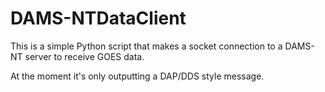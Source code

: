 # DAMS-NTDataClient
This is a simple Python script that makes a socket connection to a DAMS-NT server to receive GOES data.

At the moment it's only outputting a DAP/DDS style message.
